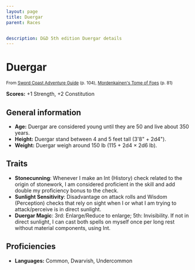 ```yaml
---
layout: page
title: Duergar
parent: Races


description: D&D 5th edition Duergar details
---
```


# Duergar

<small>From <a target="_blank" href="https://dnd.wizards.com/products/tabletop-games/rpg-products/sc-adventurers-guide">Sword Coast Adventure Guide</a> (p. 104), <a target="_blank" href="https://dnd.wizards.com/products/tabletop-games/rpg-products/mordenkainens-tome-foes">Mordenkainen's Tome of Foes</a> (p. 81)</small>

**Scores:** +1 Strength, +2 Constitution

## General information

- **Age:** Duergar are considered young until they are 50 and live about 350 years.
- **Height:** Duergar stand between 4 and 5 feet tall (3'8" + 2d4").
- **Weight:** Duergar weigh around 150 lb (115 + 2d4 × 2d6 lb).

## Traits

- **Stonecunning**: Whenever I make an Int (History) check related to the origin of stonework, I am considered proficient in the skill and add double my proficiency bonus to the check.
- **Sunlight Sensitivity**: Disadvantage on attack rolls and Wisdom (Perception) checks that rely on sight when I or what I am trying to attack/perceive is in direct sunlight.
- **Duergar Magic**: 3rd: Enlarge/Reduce to enlarge; 5th: Invisibility. If not in direct sunlight, I can cast both spells on myself once per long rest without material components, using Int.

## Proficiencies

- **Languages:** Common, Dwarvish, Undercommon